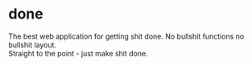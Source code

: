 # done
The best web application for getting shit done. No bullshit functions no bullshit layout.<br>
Straight to the point - just make shit done.